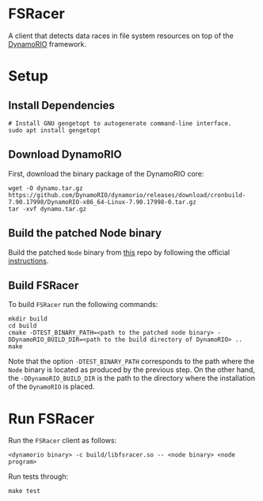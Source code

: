 FSRacer
=======

A client that detects data races in file system resources
on top of the [DynamoRIO](https://www.dynamorio.org) framework.


# Setup

## Install Dependencies

```shell
# Install GNU gengetopt to autogenerate command-line interface.
sudo apt install gengetopt
```

## Download DynamoRIO

First, download the binary package of the DynamoRIO core:

```shell
wget -O dynamo.tar.gz https://github.com/DynamoRIO/dynamorio/releases/download/cronbuild-7.90.17998/DynamoRIO-x86_64-Linux-7.90.17998-0.tar.gz
tar -xvf dynamo.tar.gz
```

## Build the patched Node binary

Build the patched `Node` binary from [this](https://github.com/theosotr/node) repo
by following the official [instructions](https://github.com/theosotr/node/blob/v10.15.3-patch/BUILDING.md#unixmacos).


## Build FSRacer 

To build `FSRacer` run the following commands:

```shell
mkdir build
cd build
cmake -DTEST_BINARY_PATH=<path to the patched node binary> -DDynamoRIO_BUILD_DIR=<path to the build directory of DynamoRIO> ..
make
```

Note that the option `-DTEST_BINARY_PATH` corresponds to the path
where the `Node` binary is located as produced by the previous step.
On the other hand, the `-DDynamoRIO_BUILD_DIR` is the path to the
directory where the installation of the `DynamoRIO` is placed.


# Run FSRacer

Run the `FSRacer` client as follows:

```shell
<dynamorio binary> -c build/libfsracer.so -- <node binary> <node program>
```

Run tests through:

```shell
make test
```
